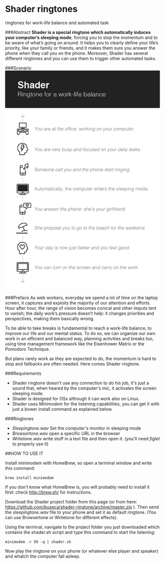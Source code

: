 # Shader ringtones
ringtones for work-life balance and automated task

###Abstract
**Shader is a special ringtone which automatically induces your computer’s sleeping mode**, forcing you to stop the momentum and to be aware of what’s going on around. It helps you to clearly define your life’s priority, like your family or friends, and it makes them sure you answer the phone when they call you on the phone.
Moreover, Shader has several different ringtones and you can use them to trigger other automated tasks.

###Scenario
![Shader ringtone](https://github.com/buseca/shader-ringtone/blob/master/Shader%20ringtone.png?raw=true)

###Preface
As web workers, everyday we spend a lot of time on the laptop screen, it captures and exploits the majority of our attention and efforts. Hour after hour, the range of vision becomes conical and other imputs tent to vanish; the daily work’s pressure doesn’t help: it changes priorities and perspectives, making them basically wrong. 

To be able to take breaks is fundamental to reach a work-life balance, to improve our life and our mental status. To do so, we can organize our own work in an efficient and balanced way, planning activities and breaks too, using time management framework like the Eisenhower Matrix or the Pomodoro Technique. 

But plans rarely work as they are expected to do, the momentum is hard to stop and fallbacks are often needed. Here comes Shader ringtone.

###Requirements
+ Shader ringtone doesn't use any connection to do his job, it's just a sound that, when heared by the computer's mic, it activates the screen sleeping mode.
+ Shader is designed for OSx although it can work also on Linux.
+ Shader uses *Minimodem* for the listening capabilities, you can get it with just a bower install command as explained below.

###Ringtones
+ *Sleepingtone.wav* Set the computer's monitor in sleeping mode
+ *Browsertone.wav* open a specific URL in the browser
+ *Writetone.wav* write stuff in a text file and then open it. (you'll need *figlet* to properly use it)

##HOW TO USE IT

Install minimodem with HomeBrew, so open a terminal window and write this command:

    brew install minimodem
    
If you don't know what HomeBrew is, you will probably need to install it first: check http://brew.sh/ for instructions.

Download the Shader project folder from this page (or from here: https://github.com/buseca/shader-ringtone/archive/master.zip ). Then send the *sleepingtone.wav* file to your phone and set it as default ringtone. (You can use Browsertone or Writetone for different effects). 

Using the terminal, navigate to the project folder you just downloaded which contains the shader.sh script and type this command to start the listening:

    minimodem -r 50 -q | shader.sh 

Now play the ringtone on your phone (or whatever else player and speaker) and whatch the computer fall asleep.
